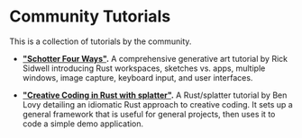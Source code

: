 # Community Tutorials

This is a collection of tutorials by the community.

+ **["Schotter Four Ways"](https://github.com/sidwellr/schotter).**	A comprehensive generative art tutorial by Rick Sidwell introducing Rust workspaces, sketches vs. apps, multiple windows, image capture, keyboard input, and user interfaces.

+ **["Creative Coding in Rust with splatter"](https://dev.to/deciduously/creative-coding-in-rust-with-splatter-1lbl).** A Rust/splatter tutorial by Ben Lovy detailing an idiomatic Rust approach to creative coding. It sets up a general framework that is useful for general projects, then uses it to code a simple demo application.
